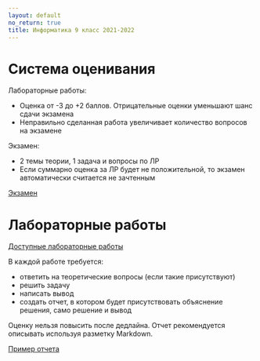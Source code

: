 ```yaml
---
layout: default
no_return: true
title: Информатика 9 класс 2021-2022
---
```

# Система оценивания

Лабораторные работы:

- Оценка от -3 до +2 баллов. Отрицательные оценки уменьшают шанс сдачи экзамена
- Неправильно сделанная работа увеличивает количество вопросов на экзамене

Экзамен: 

- 2 темы теории, 1 задача и вопросы по ЛР
- Если суммарно оценка за ЛР будет не положительной, то экзамен автоматически считается не зачтенным

<a class="btn-w" href="{{site.baseurl}}/exam">Экзамен</a> 

# Лабораторные работы

<a class="btn-w" href="{{site.baseurl}}/labs/">Доступные лабораторные работы</a>  

В каждой работе требуется:

- ответить на теоретические вопросы (если такие присутствуют)
- решить задачу 
- написать вывод
- создать отчет, в котором будет присутствовать объяснение решения, само решение и вывод

Оценку нельзя повысить после дедлайна. Отчет рекомендуется описывать используя разметку Markdown.

<a class="btn-download" href="{{site.baseurl}}/resources/labs/report-example.md">Пример отчета</a>

[index]: {{site.baseurl}}/index